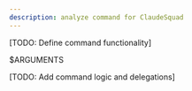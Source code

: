 ```yaml
---
description: analyze command for ClaudeSquad
---
```


[TODO: Define command functionality]

$ARGUMENTS

[TODO: Add command logic and delegations]
